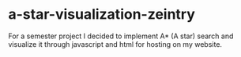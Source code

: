 # a-star-visualization-zeintry
For a semester project I decided to implement A* (A star) search and visualize it through javascript and html for hosting on my website. 
